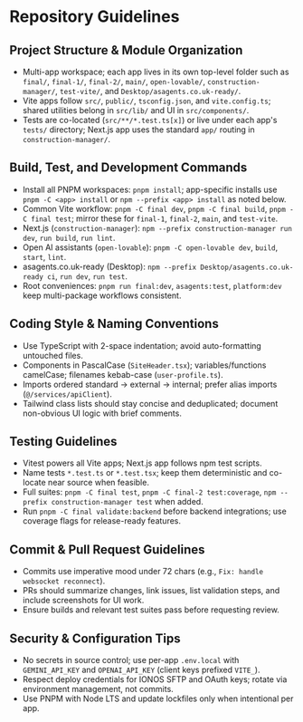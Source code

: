 # Repository Guidelines

## Project Structure & Module Organization
- Multi-app workspace; each app lives in its own top-level folder such as `final/`, `final-1/`, `final-2/`, `main/`, `open-lovable/`, `construction-manager/`, `test-vite/`, and `Desktop/asagents.co.uk-ready/`.
- Vite apps follow `src/`, `public/`, `tsconfig.json`, and `vite.config.ts`; shared utilities belong in `src/lib/` and UI in `src/components/`.
- Tests are co-located (`src/**/*.test.ts[x]`) or live under each app's `tests/` directory; Next.js app uses the standard `app/` routing in `construction-manager/`.

## Build, Test, and Development Commands
- Install all PNPM workspaces: `pnpm install`; app-specific installs use `pnpm -C <app> install` or `npm --prefix <app> install` as noted below.
- Common Vite workflow: `pnpm -C final dev`, `pnpm -C final build`, `pnpm -C final test`; mirror these for `final-1`, `final-2`, `main`, and `test-vite`.
- Next.js (`construction-manager`): `npm --prefix construction-manager run dev`, `run build`, `run lint`.
- Open AI assistants (`open-lovable`): `pnpm -C open-lovable dev`, `build`, `start`, `lint`.
- asagents.co.uk-ready (Desktop): `npm --prefix Desktop/asagents.co.uk-ready ci`, `run dev`, `run test`.
- Root conveniences: `pnpm run final:dev`, `asagents:test`, `platform:dev` keep multi-package workflows consistent.

## Coding Style & Naming Conventions
- Use TypeScript with 2-space indentation; avoid auto-formatting untouched files.
- Components in PascalCase (`SiteHeader.tsx`); variables/functions camelCase; filenames kebab-case (`user-profile.ts`).
- Imports ordered standard → external → internal; prefer alias imports (`@/services/apiClient`).
- Tailwind class lists should stay concise and deduplicated; document non-obvious UI logic with brief comments.

## Testing Guidelines
- Vitest powers all Vite apps; Next.js app follows npm test scripts.
- Name tests `*.test.ts` or `*.test.tsx`; keep them deterministic and co-locate near source when feasible.
- Full suites: `pnpm -C final test`, `pnpm -C final-2 test:coverage`, `npm --prefix construction-manager test` when added.
- Run `pnpm -C final validate:backend` before backend integrations; use coverage flags for release-ready features.

## Commit & Pull Request Guidelines
- Commits use imperative mood under 72 chars (e.g., `Fix: handle websocket reconnect`).
- PRs should summarize changes, link issues, list validation steps, and include screenshots for UI work.
- Ensure builds and relevant test suites pass before requesting review.

## Security & Configuration Tips
- No secrets in source control; use per-app `.env.local` with `GEMINI_API_KEY` and `OPENAI_API_KEY` (client keys prefixed `VITE_`).
- Respect deploy credentials for IONOS SFTP and OAuth keys; rotate via environment management, not commits.
- Use PNPM with Node LTS and update lockfiles only when intentional per app.
